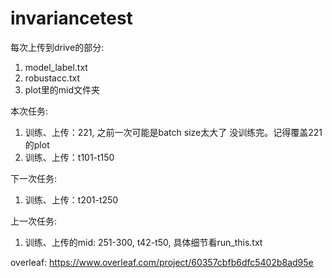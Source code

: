 # invariancetest

每次上传到drive的部分:
1. model_label.txt
2. robustacc.txt
3. plot里的mid文件夹

本次任务:
1. 训练、上传：221, 之前一次可能是batch size太大了 没训练完。记得覆盖221的plot
2. 训练、上传：t101-t150

下一次任务:
1. 训练、上传：t201-t250

上一次任务:
1. 训练、上传的mid: 251-300, t42-t50, 具体细节看run_this.txt

overleaf:
https://www.overleaf.com/project/60357cbfb6dfc5402b8ad95e

